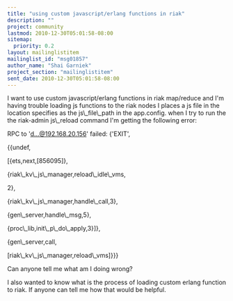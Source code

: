 ```yaml
---
title: "using custom javascript/erlang functions in riak"
description: ""
project: community
lastmod: 2010-12-30T05:01:58-08:00
sitemap:
  priority: 0.2
layout: mailinglistitem
mailinglist_id: "msg01857"
author_name: "Shai Garniek"
project_section: "mailinglistitem"
sent_date: 2010-12-30T05:01:58-08:00
---
```



I want to use custom javascript/erlang functions in riak map/reduce and I'm
having trouble loading js functions to the riak nodes
I places a js file in the location specifies as the js\\_file\\_path in the
app.config.
when I try to run the the riak-admin js\\_reload command I'm getting the
following error:

RPC to 'd...@192.168.20.156' failed: {'EXIT',

 {{undef,

 [{ets,next,[856095]},


 {riak\\_kv\\_js\\_manager,reload\\_idle\\_vms,

 2},

 {riak\\_kv\\_js\\_manager,handle\\_call,3},

 {gen\\_server,handle\\_msg,5},

 {proc\\_lib,init\\_p\\_do\\_apply,3}]},

 {gen\\_server,call,

 [riak\\_kv\\_js\\_manager,reload\\_vms]}}}

Can anyone tell me what am I doing wrong?

I also wanted to know what is the process of loading custom erlang function
to riak. If anyone can tell me how that would be helpful.
